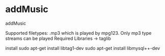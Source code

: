 # addMusic
addMusic

Supported filetypes:
.mp3 which is played by mpg123.  Only mp3 type streams can be played
Required Libraries -> taglib

install
sudo apt-get install libtag1-dev
sudo apt-get install libmysql++-dev
